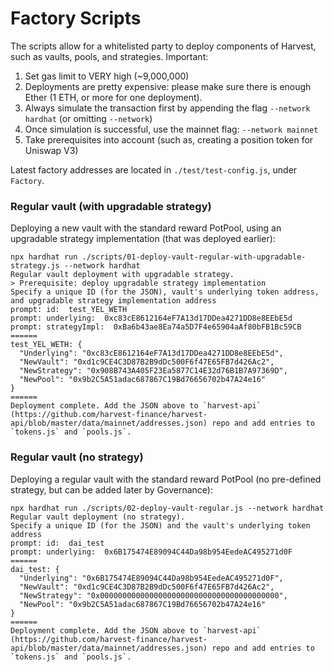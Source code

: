# Factory Scripts

The scripts allow for a whitelisted party to deploy components of Harvest, such as vaults, pools, and strategies.
Important:
1. Set gas limit to VERY high (~9,000,000)
2. Deployments are pretty expensive: please make sure there is enough Ether (1 ETH, or more for one deployment).
3. Always simulate the transaction first by appending the flag `--network hardhat` (or omitting `--network`)
4. Once simulation is successful, use the mainnet flag: `--network mainnet`
5. Take prerequisites into account (such as, creating a position token for Uniswap V3)

Latest factory addresses are located in `./test/test-config.js`, under `Factory`.

### Regular vault (with upgradable strategy)

Deploying a new vault with the standard reward PotPool, using an upgradable strategy implementation (that was deployed earlier):

```
npx hardhat run ./scripts/01-deploy-vault-regular-with-upgradable-strategy.js --network hardhat
Regular vault deployment with upgradable strategy.
> Prerequisite: deploy upgradable strategy implementation
Specify a unique ID (for the JSON), vault's underlying token address, and upgradable strategy implementation address
prompt: id:  test_YEL_WETH
prompt: underlying:  0xc83cE8612164eF7A13d17DDea4271DD8e8EEbE5d
prompt: strategyImpl:  0xBa6b43ae8Ea74a5D7F4e65904aAf80bFB1Bc59CB
======
test_YEL_WETH: {
  "Underlying": "0xc83cE8612164eF7A13d17DDea4271DD8e8EEbE5d",
  "NewVault": "0xd1c9CE4C3D87B2B9dDc500F6f47E65FB7d426Ac2",
  "NewStrategy": "0x908B743A405F23Ea5877C14E32d76B1B7A97369D",
  "NewPool": "0x9b2C5A51adac687867C19Bd76656702b47A24e16"
}
======
Deployment complete. Add the JSON above to `harvest-api` (https://github.com/harvest-finance/harvest-api/blob/master/data/mainnet/addresses.json) repo and add entries to `tokens.js` and `pools.js`.
```

### Regular vault (no strategy)

Deploying a regular vault with the standard reward PotPool (no pre-defined strategy, but can be added later by Governance):

```
npx hardhat run ./scripts/02-deploy-vault-regular.js --network hardhat
Regular vault deployment (no strategy).
Specify a unique ID (for the JSON) and the vault's underlying token address
prompt: id:  dai_test
prompt: underlying:  0x6B175474E89094C44Da98b954EedeAC495271d0F
======
dai_test: {
  "Underlying": "0x6B175474E89094C44Da98b954EedeAC495271d0F",
  "NewVault": "0xd1c9CE4C3D87B2B9dDc500F6f47E65FB7d426Ac2",
  "NewStrategy": "0x0000000000000000000000000000000000000000",
  "NewPool": "0x9b2C5A51adac687867C19Bd76656702b47A24e16"
}
======
Deployment complete. Add the JSON above to `harvest-api` (https://github.com/harvest-finance/harvest-api/blob/master/data/mainnet/addresses.json) repo and add entries to `tokens.js` and `pools.js`.
```

